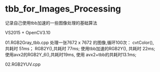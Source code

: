 # tbb_for_Images_Processing
记录自己使用tbb加速的一些图像处理的基础算法

VS2015 + OpenCV3.10

01.RGB2Gray_tbb.cpp
处理一张7672 x 7672 的图像,循环100次： 
cvtColor(), 共耗时 51ms； 
RGB2Y(),共耗时 77ms; 使用tbb加速的RGB2Y(), 共耗时 22ms;
使用avx2的RGB2Y_6(),共耗时19ms, 使用 avx2+tbb的共耗时13.1ms;



02.RGB2YUV.cpp

